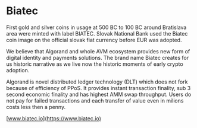 # Biatec

First gold and silver coins in usage at 500 BC to 100 BC around Bratislava area were minted with label BIATEC. Slovak National Bank used the Biatec coin image on the official slovak fiat currency before EUR was adopted.

We believe that Algorand and whole AVM ecosystem provides new form of digital identity and payments solutions. The brand name Biatec creates for us historic narrative as we live now the historic moments of early crypto adoption.

Algorand is novel distributed ledger technology (DLT) which does not fork because of efficiency of PPoS. It provides instant transaction finality, sub 3 second economic finality and has highest AMM swap throughput. Users do not pay for failed transactions and each transfer of value even in milions costs less then a penny.

[www.biatec.io](https://www.biatec.io)

